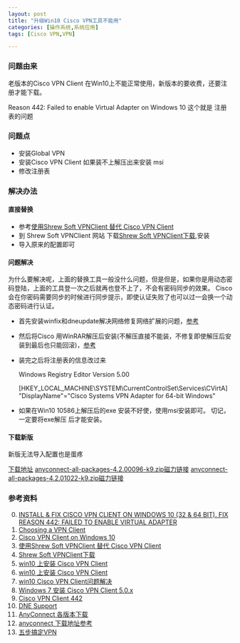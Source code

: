 ```yaml
---
layout: post
title: "升级Win10 Cisco VPN工具不能用"
categories: [操作系统,系统应用]
tags: [Cisco VPN,VPN]

---
```


### 问题由来

老版本的Cisco VPN Client 在Win10上不能正常使用，新版本的要收费，还要注册才能下载。

Reason 442: Failed to enable Virtual Adapter on Windows 10  这个就是 注册表的问题

### 问题点

+ 安装Global VPN
+ 安装Cisco VPN Client 如果装不上解压出来安装 msi
+ 修改注册表

### 解决办法

#### 直接替换
+ 参考[使用Shrew Soft VPNClient 替代 Cisco VPN Client](http://blog.csdn.net/ghsau/article/details/47682787)
+ 到 Shrew Soft VPNClient 网站 下载[Shrew Soft VPNClient下载](https://www.shrew.net/download/vpn),安装
+ 导入原来的配置即可

#### 问题解决

为什么要解决呢，上面的替换工具一般没什么问题，但是但是，如果你是用动态密码登陆，上面的工具登一次之后就再也登不上了，不会有密码同步的效果。
Cisco 会在你密码需要同步的时候进行同步提示，即使认证失败了也可以过一会换一个动态密码进行认证。

+ 首先安装winfix和dneupdate解决网络修复网络扩展的问题，[参考](http://www.cnblogs.com/gnielee/archive/2009/10/31/1593454.html)
+ 然后将Cisco 用WinRAR解压后安装(不解压直接不能装，不修复即使解压后安装到最后也只能回滚)，[参考](http://hellocran.com/?p=95)
+ 装完之后将注册表的信息改过来

  	Windows Registry Editor Version 5.00

  	[HKEY_LOCAL_MACHINE\SYSTEM\CurrentControlSet\Services\CVirtA]
  	"DisplayName"="Cisco Systems VPN Adapter for 64-bit Windows"

+ 如果在Win10 10586上解压后的exe 安装不好使，使用msi安装即可。 切记，一定要将exe解压 后才能安装。

#### 下载新版

新版无法导入配置也是蛋疼

[下载地址](http://dl.xxshe.com/cisco_anyconnect/)
[anyconnect-all-packages-4.2.00096-k9.zip磁力链接](magnet:?xt=urn:btih:615659d399c57b2446c276b15e90bfd1ec6bfbb3&dn=anyconnect-all-packages-4.2.00096-k9.zip)
[anyconnect-all-packages-4.2.01022-k9.zip磁力链接](magnet:?xt=urn:btih:24e7ff00ec9515e42e0a2174093c1f93b073372e&dn=anyconnect-all-packages-4.2.01022-k9.zip)

### 参考资料
0. [INSTALL & FIX CISCO VPN CLIENT ON WINDOWS 10 (32 & 64 BIT). FIX REASON 442: FAILED TO ENABLE VIRTUAL ADAPTER](http://www.firewall.cx/cisco-technical-knowledgebase/cisco-services-tech/1127-cisco-vpn-client-windows-10-install-fix-442-failed-to-enable-virtual-adapter.html)
1. [Choosing a VPN Client](http://www.vpnclient.me/)
2. [Cisco VPN Client on Windows 10](http://itthatshouldjustwork.blogspot.jp/2015/07/cisco-64-bit-vpn-client-on-windows-10.html?m=1)
3. [使用Shrew Soft VPNClient 替代 Cisco VPN Client](http://blog.csdn.net/ghsau/article/details/47682787)
4. [Shrew Soft VPNClient下载](https://www.shrew.net/download/vpn)
5. [win10 上安装 Cisco VPN Client](http://www.puryear-it.com/blog/2015/08/18/install-cisco-vpn-client-windows-10/)
6. [win10 上安装 Cisco VPN Client](http://blog.163.com/whhlcj@126/blog/static/38702877201241510624606/)
7. [win10 Cisco VPN Client问题解决](http://hellocran.com/?p=95)
8. [Windows 7 安装 Cisco VPN Client 5.0.x](http://www.cnblogs.com/gnielee/archive/2009/10/31/1593454.html)
9. [Cisco VPN Client 442](http://kong62.blog.163.com/blog/static/1760923052012111810836600/)
10. [DNE Support](http://www.citrix.com/go/lp/dne.html)
11. [AnyConnect 各版本下载](http://dl.xxshe.com/cisco_anyconnect/)
12. [anyconnect 下载地址参考](http://cn.v2ex.com/t/228757)
13. [五步搞定VPN](http://www.gleescape.com/posts/2917)